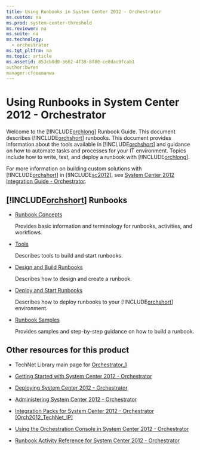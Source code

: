 ```yaml
---
title: Using Runbooks in System Center 2012 - Orchestrator
ms.custom: na
ms.prod: system-center-threshold
ms.reviewer: na
ms.suite: na
ms.technology: 
  - orchestrator
ms.tgt_pltfrm: na
ms.topic: article
ms.assetid: 853cb8d0-3662-4f38-8f80-ce8dac9fcab1
author:bwren
manager:cfreemanwa
---
```

# Using Runbooks in System Center 2012 - Orchestrator
Welcome to the [!INCLUDE[orchlong](../../orch/deploy/includes/orchlong_md.md)] Runbook Guide. This document describes [!INCLUDE[orchshort](../../om/manage/includes/orchshort_md.md)] runbooks. This document provides information about the tools available in [!INCLUDE[orchshort](../../om/manage/includes/orchshort_md.md)] and guidance on how to automate tasks and processes for your IT environment. Topics include how to write, test, and deploy a runbook with [!INCLUDE[orchlong](../../orch/deploy/includes/orchlong_md.md)].  
  
For more information on building custom solutions with [!INCLUDE[orchshort](../../om/manage/includes/orchshort_md.md)] in [!INCLUDE[sc2012](../../om/manage/includes/sc2012_md.md)], see [System Center 2012 Integration Guide \- Orchestrator](http://go.microsoft.com/fwlink/?LinkID=280268).  
  
## [!INCLUDE[orchshort](../../om/manage/includes/orchshort_md.md)] Runbooks  
  
-   [Runbook Concepts](../../orch/manage/Runbook-Concepts.md)  
  
    Provides basic information and terminology for runbooks, activities, and workflows.  
  
-   [Tools](../../orch/manage/Tools.md)  
  
    Describes tools to build and start runbooks.  
  
-   [Design and Build Runbooks](../../orch/manage/Design-and-Build-Runbooks.md)  
  
    Describes how to design and create a runbook.  
  
-   [Deploy and Start Runbooks](../../orch/manage/Deploy-and-Start-Runbooks.md)  
  
    Describes how to deploy runbooks to your [!INCLUDE[orchshort](../../om/manage/includes/orchshort_md.md)] environment.  
  
-   [Runbook Samples](../../orch/manage/Runbook-Samples.md)  
  
    Provides samples and step\-by\-step guidance on how to build a runbook.  
  
## Other resources for this product  
  
-   TechNet Library main page for [Orchestrator_1](../Topic/Orchestrator_1.md)  
  
-   [Getting Started with System Center 2012 - Orchestrator](../../orch/getstarted/Getting-Started-with-System-Center-2012---Orchestrator.md)  
  
-   [Deploying System Center 2012 - Orchestrator](../../orch/deploy/Deploying-System-Center-2012---Orchestrator.md)  
  
-   [Administering System Center 2012 - Orchestrator](../../orch/manage/Administering-System-Center-2012---Orchestrator.md)  
  
-   [Integration Packs for System Center 2012 \- Orchestrator \[Orch2012\_TechNet\_IP\]](assetId:///e6aff353-c364-4852-bfb7-9088407a7bd9)  
  
-   [Using the Orchestration Console in System Center 2012 - Orchestrator](../../orch/manage/Using-the-Orchestration-Console-in-System-Center-2012---Orchestrator.md)  
  
-   [Runbook Activity Reference for System Center 2012 - Orchestrator](../../orch/reference/Runbook-Activity-Reference-for-System-Center-2012---Orchestrator.md)  
  
